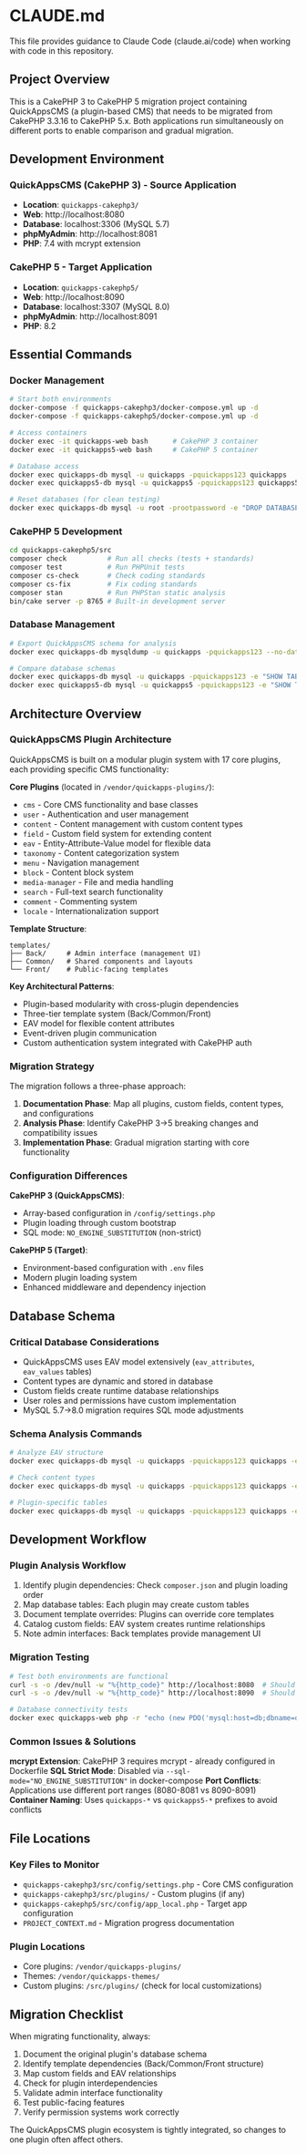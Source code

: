 # CLAUDE.md

This file provides guidance to Claude Code (claude.ai/code) when working with code in this repository.

## Project Overview

This is a CakePHP 3 to CakePHP 5 migration project containing QuickAppsCMS (a plugin-based CMS) that needs to be migrated from CakePHP 3.3.16 to CakePHP 5.x. Both applications run simultaneously on different ports to enable comparison and gradual migration.

## Development Environment

### QuickAppsCMS (CakePHP 3) - Source Application
- **Location**: `quickapps-cakephp3/`
- **Web**: http://localhost:8080
- **Database**: localhost:3306 (MySQL 5.7)
- **phpMyAdmin**: http://localhost:8081
- **PHP**: 7.4 with mcrypt extension

### CakePHP 5 - Target Application  
- **Location**: `quickapps-cakephp5/`
- **Web**: http://localhost:8090
- **Database**: localhost:3307 (MySQL 8.0)
- **phpMyAdmin**: http://localhost:8091
- **PHP**: 8.2

## Essential Commands

### Docker Management
```bash
# Start both environments
docker-compose -f quickapps-cakephp3/docker-compose.yml up -d
docker-compose -f quickapps-cakephp5/docker-compose.yml up -d

# Access containers
docker exec -it quickapps-web bash      # CakePHP 3 container
docker exec -it quickapps5-web bash     # CakePHP 5 container

# Database access
docker exec quickapps-db mysql -u quickapps -pquickapps123 quickapps
docker exec quickapps5-db mysql -u quickapps5 -pquickapps123 quickapps5

# Reset databases (for clean testing)
docker exec quickapps-db mysql -u root -prootpassword -e "DROP DATABASE quickapps; CREATE DATABASE quickapps CHARACTER SET utf8mb4 COLLATE utf8mb4_unicode_ci;"
```

### CakePHP 5 Development
```bash
cd quickapps-cakephp5/src
composer check          # Run all checks (tests + standards)
composer test           # Run PHPUnit tests
composer cs-check       # Check coding standards  
composer cs-fix         # Fix coding standards
composer stan           # Run PHPStan static analysis
bin/cake server -p 8765 # Built-in development server
```

### Database Management
```bash
# Export QuickAppsCMS schema for analysis
docker exec quickapps-db mysqldump -u quickapps -pquickapps123 --no-data quickapps > schema_cakephp3.sql

# Compare database schemas
docker exec quickapps-db mysql -u quickapps -pquickapps123 -e "SHOW TABLES;" quickapps
docker exec quickapps5-db mysql -u quickapps5 -pquickapps123 -e "SHOW TABLES;" quickapps5
```

## Architecture Overview

### QuickAppsCMS Plugin Architecture

QuickAppsCMS is built on a modular plugin system with 17 core plugins, each providing specific CMS functionality:

**Core Plugins** (located in `/vendor/quickapps-plugins/`):
- `cms` - Core CMS functionality and base classes
- `user` - Authentication and user management
- `content` - Content management with custom content types
- `field` - Custom field system for extending content
- `eav` - Entity-Attribute-Value model for flexible data
- `taxonomy` - Content categorization system
- `menu` - Navigation management
- `block` - Content block system
- `media-manager` - File and media handling
- `search` - Full-text search functionality
- `comment` - Commenting system
- `locale` - Internationalization support

**Template Structure**:
```
templates/
├── Back/     # Admin interface (management UI)
├── Common/   # Shared components and layouts
└── Front/    # Public-facing templates
```

**Key Architectural Patterns**:
- Plugin-based modularity with cross-plugin dependencies
- Three-tier template system (Back/Common/Front)
- EAV model for flexible content attributes
- Event-driven plugin communication
- Custom authentication system integrated with CakePHP auth

### Migration Strategy

The migration follows a three-phase approach:

1. **Documentation Phase**: Map all plugins, custom fields, content types, and configurations
2. **Analysis Phase**: Identify CakePHP 3→5 breaking changes and compatibility issues  
3. **Implementation Phase**: Gradual migration starting with core functionality

### Configuration Differences

**CakePHP 3 (QuickAppsCMS)**:
- Array-based configuration in `/config/settings.php`
- Plugin loading through custom bootstrap
- SQL mode: `NO_ENGINE_SUBSTITUTION` (non-strict)

**CakePHP 5 (Target)**:
- Environment-based configuration with `.env` files
- Modern plugin loading system
- Enhanced middleware and dependency injection

## Database Schema

### Critical Database Considerations
- QuickAppsCMS uses EAV model extensively (`eav_attributes`, `eav_values` tables)
- Content types are dynamic and stored in database
- Custom fields create runtime database relationships
- User roles and permissions have custom implementation
- MySQL 5.7→8.0 migration requires SQL mode adjustments

### Schema Analysis Commands
```bash
# Analyze EAV structure
docker exec quickapps-db mysql -u quickapps -pquickapps123 quickapps -e "DESCRIBE eav_attributes;"

# Check content types
docker exec quickapps-db mysql -u quickapps -pquickapps123 quickapps -e "SELECT * FROM content_types;"

# Plugin-specific tables
docker exec quickapps-db mysql -u quickapps -pquickapps123 quickapps -e "SHOW TABLES LIKE '%plugin%';"
```

## Development Workflow

### Plugin Analysis Workflow
1. Identify plugin dependencies: Check `composer.json` and plugin loading order
2. Map database tables: Each plugin may create custom tables
3. Document template overrides: Plugins can override core templates
4. Catalog custom fields: EAV system creates runtime relationships
5. Note admin interfaces: Back templates provide management UI

### Migration Testing
```bash
# Test both environments are functional
curl -s -o /dev/null -w "%{http_code}" http://localhost:8080  # Should return 200
curl -s -o /dev/null -w "%{http_code}" http://localhost:8090  # Should return 200

# Database connectivity tests
docker exec quickapps-web php -r "echo (new PDO('mysql:host=db;dbname=quickapps', 'quickapps', 'quickapps123')) ? 'Connected' : 'Failed';"
```

### Common Issues & Solutions

**mcrypt Extension**: CakePHP 3 requires mcrypt - already configured in Dockerfile
**SQL Strict Mode**: Disabled via `--sql-mode="NO_ENGINE_SUBSTITUTION"` in docker-compose
**Port Conflicts**: Applications use different port ranges (8080-8081 vs 8090-8091)
**Container Naming**: Uses `quickapps-*` vs `quickapps5-*` prefixes to avoid conflicts

## File Locations

### Key Files to Monitor
- `quickapps-cakephp3/src/config/settings.php` - Core CMS configuration
- `quickapps-cakephp3/src/plugins/` - Custom plugins (if any)
- `quickapps-cakephp5/src/config/app_local.php` - Target app configuration
- `PROJECT_CONTEXT.md` - Migration progress documentation

### Plugin Locations
- Core plugins: `/vendor/quickapps-plugins/`
- Themes: `/vendor/quickapps-themes/`
- Custom plugins: `/src/plugins/` (check for local customizations)

## Migration Checklist

When migrating functionality, always:
1. Document the original plugin's database schema
2. Identify template dependencies (Back/Common/Front structure)
3. Map custom fields and EAV relationships  
4. Check for plugin interdependencies
5. Validate admin interface functionality
6. Test public-facing features
7. Verify permission systems work correctly

The QuickAppsCMS plugin ecosystem is tightly integrated, so changes to one plugin often affect others.